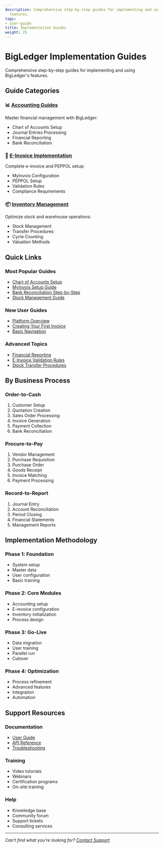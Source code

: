 ```yaml
---
description: Comprehensive step-by-step guides for implementing and using BigLedger's
  features.
tags:
- user-guide
title: Implementation Guides
weight: 25
---
```


# BigLedger Implementation Guides

Comprehensive step-by-step guides for implementing and using BigLedger's features.

## Guide Categories

### 📊 [Accounting Guides](/guides/accounting-guides/)
Master financial management with BigLedger:
- Chart of Accounts Setup
- Journal Entries Processing
- Financial Reporting
- Bank Reconciliation

### 📄 [E-Invoice Implementation](/guides/einvoice-guides/)
Complete e-invoice and PEPPOL setup:
- MyInvois Configuration
- PEPPOL Setup
- Validation Rules
- Compliance Requirements

### 📦 [Inventory Management](/guides/inventory-guides/)
Optimize stock and warehouse operations:
- Stock Management
- Transfer Procedures
- Cycle Counting
- Valuation Methods

## Quick Links

### Most Popular Guides
- [Chart of Accounts Setup](/guides/accounting-guides/chart-of-accounts-setup/)
- [MyInvois Setup Guide](/guides/einvoice-guides/myinvois-setup/)
- [Bank Reconciliation Step-by-Step](/guides/accounting-guides/bank-reconciliation-guide/)
- [Stock Management Guide](/guides/inventory-guides/stock-management/)

### New User Guides
- [Platform Overview](/user-guide/introduction/)
- [Creating Your First Invoice](/modules/financial-accounting/)
- [Basic Navigation](/user-guide/navigation/)

### Advanced Topics
- [Financial Reporting](/guides/accounting-guides/financial-reporting/)
- [E-Invoice Validation Rules](/guides/einvoice-guides/einvoice-validation/)
- [Stock Transfer Procedures](/guides/inventory-guides/stock-transfer/)

## By Business Process

### Order-to-Cash
1. Customer Setup
2. Quotation Creation
3. Sales Order Processing
4. Invoice Generation
5. Payment Collection
6. Bank Reconciliation

### Procure-to-Pay
1. Vendor Management
2. Purchase Requisition
3. Purchase Order
4. Goods Receipt
5. Invoice Matching
6. Payment Processing

### Record-to-Report
1. Journal Entry
2. Account Reconciliation
3. Period Closing
4. Financial Statements
5. Management Reports

## Implementation Methodology

### Phase 1: Foundation
- System setup
- Master data
- User configuration
- Basic training

### Phase 2: Core Modules
- Accounting setup
- E-invoice configuration
- Inventory initialization
- Process design

### Phase 3: Go-Live
- Data migration
- User training
- Parallel run
- Cutover

### Phase 4: Optimization
- Process refinement
- Advanced features
- Integration
- Automation

## Support Resources

### Documentation
- [User Guide](/user-guide/)
- [API Reference](/developers/api-reference/)
- [Troubleshooting](/user-guide/)

### Training
- Video tutorials
- Webinars
- Certification programs
- On-site training

### Help
- Knowledge base
- Community forum
- Support tickets
- Consulting services

---

*Can't find what you're looking for? [Contact Support](mailto:support@bigledger.com)*
